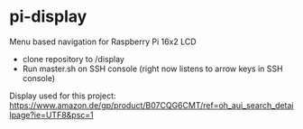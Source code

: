 # pi-display
Menu based navigation for Raspberry Pi 16x2 LCD

- clone repository to /display
- Run master.sh on SSH console (right now listens to arrow keys in SSH console)

Display used for this project:  
https://www.amazon.de/gp/product/B07CQG6CMT/ref=oh_aui_search_detailpage?ie=UTF8&psc=1
